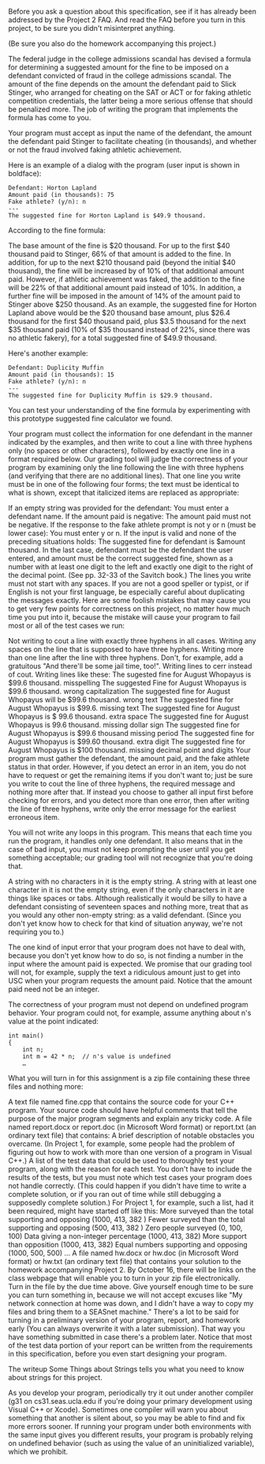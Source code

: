 Before you ask a question about this specification, see if it has already been addressed by the Project 2 FAQ. And read the FAQ before you turn in this project, to be sure you didn't misinterpret anything.

(Be sure you also do the homework accompanying this project.)

The federal judge in the college admissions scandal has devised a formula for determining a suggested amount for the fine to be imposed on a defendant convicted of fraud in the college admissions scandal. The amount of the fine depends on the amount the defendant paid to Slick Stinger, who arranged for cheating on the SAT or ACT or for faking athletic competition credentials, the latter being a more serious offense that should be penalized more. The job of writing the program that implements the formula has come to you.

Your program must accept as input the name of the defendant, the amount the defendant paid Stinger to facilitate cheating (in thousands), and whether or not the fraud involved faking athletic achievement.

Here is an example of a dialog with the program (user input is shown in boldface):

	Defendant: Horton Lapland
	Amount paid (in thousands): 75
	Fake athlete? (y/n): n
	---
	The suggested fine for Horton Lapland is $49.9 thousand.
According to the fine formula:

The base amount of the fine is $20 thousand.
For up to the first $40 thousand paid to Stinger, 66% of that amount is added to the fine.
In addition, for up to the next $210 thousand paid (beyond the initial $40 thousand), the fine will be increased by of 10% of that additional amount paid. However, if athletic achievement was faked, the addition to the fine will be 22% of that additional amount paid instead of 10%.
In addition, a further fine will be imposed in the amount of 14% of the amount paid to Stinger above $250 thousand.
As an example, the suggested fine for Horton Lapland above would be the $20 thousand base amount, plus $26.4 thousand for the first $40 thousand paid, plus $3.5 thousand for the next $35 thousand paid (10% of $35 thousand instead of 22%, since there was no athletic fakery), for a total suggested fine of $49.9 thousand.

Here's another example:

	Defendant: Duplicity Muffin
	Amount paid (in thousands): 15
	Fake athlete? (y/n): n
	---
	The suggested fine for Duplicity Muffin is $29.9 thousand.
You can test your understanding of the fine formula by experimenting with this prototype suggested fine calculator we found.

Your program must collect the information for one defendant in the manner indicated by the examples, and then write to cout a line with three hyphens only (no spaces or other characters), followed by exactly one line in a format required below. Our grading tool will judge the correctness of your program by examining only the line following the line with three hyphens (and verifying that there are no additional lines). That one line you write must be in one of the following four forms; the text must be identical to what is shown, except that italicized items are replaced as appropriate:

If an empty string was provided for the defendant:
   You must enter a defendant name.
If the amount paid is negative:
   The amount paid must not be negative.
If the response to the fake athlete prompt is not y or n (must be lower case):
   You must enter y or n.
If the input is valid and none of the preceding situations holds:
   The suggested fine for defendant is $amount thousand.
In the last case, defendant must be the defendant the user entered, and amount must be the correct suggested fine, shown as a number with at least one digit to the left and exactly one digit to the right of the decimal point. (See pp. 32-33 of the Savitch book.) The lines you write must not start with any spaces. If you are not a good speller or typist, or if English is not your first language, be especially careful about duplicating the messages exactly. Here are some foolish mistakes that may cause you to get very few points for correctness on this project, no matter how much time you put into it, because the mistake will cause your program to fail most or all of the test cases we run:

Not writing to cout a line with exactly three hyphens in all cases.
Writing any spaces on the line that is supposed to have three hyphens.
Writing more than one line after the line with three hyphens. Don't, for example, add a gratuitous "And there'll be some jail time, too!".
Writing lines to cerr instead of cout.
Writing lines like these:
	The sugested fine for August Whopayus is $99.6 thousand.        misspelling
	The suggested Fine for August Whopayus is $99.6 thousand.       wrong capitalization
	The suggested fine for August Whopayus will be $99.6 thousand.  wrong text
	The suggested fine for August Whopayus is $99.6.                missing text
	The suggested fine for August Whopayus is $ 99.6 thousand.      extra space
	The suggested fine for August Whopayus is 99.6 thousand.        missing dollar sign
	The suggested fine for August Whopayus is $99.6 thousand        missing period
	The suggested fine for August Whopayus is $99.60 thousand.      extra digit
	The suggested fine for August Whopayus is $100 thousand.        missing decimal point and digits
Your program must gather the defendant, the amount paid, and the fake athlete status in that order. However, if you detect an error in an item, you do not have to request or get the remaining items if you don't want to; just be sure you write to cout the line of three hyphens, the required message and nothing more after that. If instead you choose to gather all input first before checking for errors, and you detect more than one error, then after writing the line of three hyphens, write only the error message for the earliest erroneous item.

You will not write any loops in this program. This means that each time you run the program, it handles only one defendant. It also means that in the case of bad input, you must not keep prompting the user until you get something acceptable; our grading tool will not recognize that you're doing that.

A string with no characters in it is the empty string. A string with at least one character in it is not the empty string, even if the only characters in it are things like spaces or tabs. Although realistically it would be silly to have a defendant consisting of seventeen spaces and nothing more, treat that as you would any other non-empty string: as a valid defendant. (Since you don't yet know how to check for that kind of situation anyway, we're not requiring you to.)

The one kind of input error that your program does not have to deal with, because you don't yet know how to do so, is not finding a number in the input where the amount paid is expected. We promise that our grading tool will not, for example, supply the text a ridiculous amount just to get into USC when your program requests the amount paid. Notice that the amount paid need not be an integer.

The correctness of your program must not depend on undefined program behavior. Your program could not, for example, assume anything about n's value at the point indicated:

	int main()
	{
	    int n;
	    int m = 42 * n;  // n's value is undefined
	    …
What you will turn in for this assignment is a zip file containing these three files and nothing more:

A text file named fine.cpp that contains the source code for your C++ program. Your source code should have helpful comments that tell the purpose of the major program segments and explain any tricky code.
A file named report.docx or report.doc (in Microsoft Word format) or report.txt (an ordinary text file) that contains:
A brief description of notable obstacles you overcame. (In Project 1, for example, some people had the problem of figuring out how to work with more than one version of a program in Visual C++.)
A list of the test data that could be used to thoroughly test your program, along with the reason for each test. You don't have to include the results of the tests, but you must note which test cases your program does not handle correctly. (This could happen if you didn't have time to write a complete solution, or if you ran out of time while still debugging a supposedly complete solution.) For Project 1, for example, such a list, had it been required, might have started off like this:
More surveyed than the total supporting and opposing (1000, 413, 382 )
Fewer surveyed than the total supporting and opposing (500, 413, 382 )
Zero people surveyed (0, 100, 100)
Data giving a non-integer percentage (1000, 413, 382)
More support than opposition (1000, 413, 382)
Equal numbers supporting and opposing (1000, 500, 500)
…
A file named hw.docx or hw.doc (in Microsoft Word format) or hw.txt (an ordinary text file) that contains your solution to the homework accompanying Project 2.
By October 16, there will be links on the class webpage that will enable you to turn in your zip file electronically. Turn in the file by the due time above. Give yourself enough time to be sure you can turn something in, because we will not accept excuses like "My network connection at home was down, and I didn't have a way to copy my files and bring them to a SEASnet machine." There's a lot to be said for turning in a preliminary version of your program, report, and homework early (You can always overwrite it with a later submission). That way you have something submitted in case there's a problem later. Notice that most of the test data portion of your report can be written from the requirements in this specification, before you even start designing your program.

The writeup Some Things about Strings tells you what you need to know about strings for this project.

As you develop your program, periodically try it out under another compiler (g31 on cs31.seas.ucla.edu if you're doing your primary development using Visual C++ or Xcode). Sometimes one compiler will warn you about something that another is silent about, so you may be able to find and fix more errors sooner. If running your program under both environments with the same input gives you different results, your program is probably relying on undefined behavior (such as using the value of an uninitialized variable), which we prohibit.
